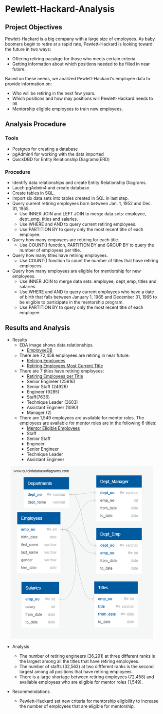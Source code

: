 # Pewlett-Hackard-Analysis
## Project Objectives

Pewlett-Hackard is a big company with a large size of employees. As baby boomers begin to retire at a rapid rate, Pewlett-Hackard is looking toward the future in two ways:
  - Offering retiring pacakge for those who meets certain criteria.
  - Getting information about which positions needed to be filled in near future.
  
Based on these needs, we analized Pewlett-Hackard's employee data to provide information on:
  - Who will be retiring in the next few years.
  - Which positions and how may positions will Pewlett-Hackard needs to fill.
  - Mentorship eligible employees to train new employees.

## Analysis Procedure

### Tools
  - Postgres for creating a database
  - pgAdmin4 for working with the data imported
  - QuickDBD for Entity Relationship Diagrams(ERD)

### Procedure
  - Identify data relationships and create Entity Relationship Diagrams. 
  - Lauch pgAdmin4 and create database.
  - Create tables in SQL.
  - Import six data sets into tables created in SQL in last step.
  - Query current retiring employees born between Jan. 1, 1952 and Dec. 31, 1955.
    - Use INNER JOIN and LEFT JOIN to merge data sets: employee, dept_emp, titles and salaries.
    - Use WHERE and AND to query current retiring employees.
    - Use PARTITION BY to query only the most recent title of each employee.  
  - Query how many empoyees are retiring for each title.
    - Use COUNT() function, PARTITION BY and GROUP BY to query the number of employees per title.
  - Query how many titles have retiring employees.
    - Use COUNT() function to count the number of titles that have retiring employees. 
  - Query how many employees are eligible for mentiorship for new employees.
    - Use INNER JOIN to merge data sets: employee, dept_emp, titles and salaries.
    - Use WHERE and AND to query current employees who have a date of birth that falls between January 1, 1965 and December 31, 1965 to be eligible to participate in the mentorship program.
    - Use PARTITION BY to query only the most recent title of each employee.  
    
 ## Results and Analysis
 
   - Results
     - EDA image shows data relationships.
       * [EmployeeDB](https://github.com/karenmxm/Pewlett-Hackard-Analysis/blob/master/EmployeeDB.png)
     - There are 72,458 employees are retiring in near future.
        - [Retiring Employees](https://github.com/karenmxm/Pewlett-Hackard-Analysis/blob/master/Data/current_retirement_info.csv)
        - [Retiring Employees Most Current Title](https://github.com/karenmxm/Pewlett-Hackard-Analysis/blob/master/Data/current_retirement_recent_title_info.csv)
     - There are 7 titles have retiring employees: 
       - [Retiring Employees per Title](https://github.com/karenmxm/Pewlett-Hackard-Analysis/blob/master/Data/current_retirement_per_title.csv)
       - Senior Engineer (25916) 
       - Senior Staff (24926) 
       - Engineer (9285) 
       - Staff(7636) 
       - Technique Leader (3603)
       - Assistant Engineer (1090)
       - Manager (2)
     - There are 1,549 employees are available for mentor roles. The employees are available for mentor roles are in the following 6 titles: 
       - [Mentor Eligible Employees](https://github.com/karenmxm/Pewlett-Hackard-Analysis/blob/master/Data/current_mentor_info.csv)
       - Staff
       - Senior Staff 
       - Engineer 
       - Senior Engineer
       - Technique Leader
       - Assistant Engineer

<p align="center">
  <img src="https://github.com/karenmxm/Pewlett-Hackard-Analysis/blob/master/EmployeeDB.png">
</p>

- Analysis
  - The number of retiring engineers (36,291) at three different ranks is the largest among all the titles that have retiring employees.
  - The number of staffs (32,562) at two diffferent ranks is the second largest among all positions that have retiring employees.
  - There is a large shortage between retiring employees (72,458) and available employees who are eligible for mentor roles (1,549).
  
- Recommendations
  - Pewlett-Hackard set new criteria for mentorship eligibility to increase the number of employees that are eligible for mentorship.
